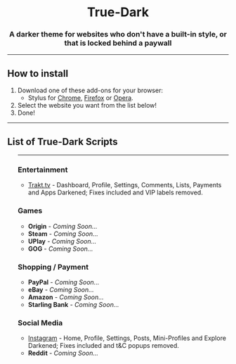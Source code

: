 <p>
    <h1 align="center"><strong>True-Dark</strong></h1>
    <h3 align="center">A darker theme for websites who don't have a built-in style, or that is locked behind a paywall</h3>
    <p align="center">
<hr>
<p>
    <h2 align="left">How to install</h2>
    <ol align="left">
        <li>Download one of these add-ons for your browser:
            <ul>
                <li>Stylus for <a
                        href="https://chrome.google.com/webstore/detail/stylus/clngdbkpkpeebahjckkjfobafhncgmne">Chrome</a>,
                    <a href="https://addons.mozilla.org/firefox/addon/styl-us/">Firefox</a> or <a
                        href="https://addons.opera.com/extensions/details/stylus/">Opera</a>.</li>
            </ul>
        </li>
        <li>Select the website you want from the list below!
        <li>Done!</li>
    </ol>
    <hr>
    <h2 align="left">List of True-Dark Scripts</h2>
    <ol align="left">
    <hr>
    <h3 align="left">Entertainment</h3>
            <ul>
                <li><a href="https://raw.githubusercontent.com/wadforth/True-Dark/main/Trakt.tv/true-trakt.user.css">Trakt.tv</a> - Dashboard, Profile, Settings, Comments, Lists, Payments and Apps Darkened; Fixes included and VIP labels removed. </li>
    </ul>
    <h3>Games</h3>
            <ul>
                <li><b>Origin</b> - <i>Coming Soon...</i></li>
                <li><b>Steam</b> - <i>Coming Soon...</i></li>
                <li><b>UPlay</b> - <i>Coming Soon...</i></li>
                <li><b>GOG</b> - <i>Coming Soon...</i></li>
    </ul>
    <h3>Shopping / Payment</h3>
            <ul>
                <li><b>PayPal</b> - <i>Coming Soon...</i></li>
                <li><b>eBay</b> - <i>Coming Soon...</i></li>
                <li><b>Amazon</b> - <i>Coming Soon...</i></li>
                <li><b>Starling Bank</b> - <i>Coming Soon...</i></li>
    </ul>
    <h3>Social Media</h3>
            <ul>
                <li><a href="https://raw.githubusercontent.com/wadforth/True-Dark/main/instagram.com/true-instagram.user.css">Instagram</a> - Home, Profile, Settings, Posts, Mini-Profiles and Explore Darkened; Fixes included and t&C popups removed. </li>
                <li><b>Reddit</b> - <i>Coming Soon...</i></li>
    </ul>
    </ol>
</p>
